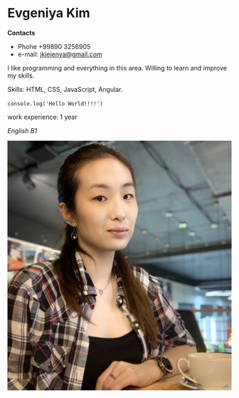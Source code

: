 # Evgeniya Kim 


 **Contacts** 
   * Phohe +99890 3256905
   * e-mail: jkjejenya@gmail.com
   
 I like programming and everything in this area. Willing to learn and improve my skills.
 
 Skills: HTML, CSS, JavaScript, Angular.
 
 `console.log('Hello World!!!!')`
   
work experience: 1 year

*English B1*

![me](photo.jpg "me")

